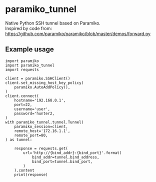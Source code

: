 # paramiko_tunnel

Native Python SSH tunnel based on Paramiko.  
Inspired by code from: https://github.com/paramiko/paramiko/blob/master/demos/forward.py


Example usage
-------------
~~~
import paramiko
import paramiko_tunnel
import requests

client = paramiko.SSHClient()
client.set_missing_host_key_policy(
    paramiko.AutoAddPolicy(),
)
client.connect(
    hostname='192.168.0.1',
    port=22,
    username='user',
    password='hunter2,
)
with paramiko_tunnel.tunnel.Tunnel(
    paramiko_session=client,
    remote_host='172.16.1.1',
    remote_port=80,
) as tunnel:

    response = requests.get(
        url='http://{bind_addr}:{bind_port}'.format(
            bind_addr=tunnel.bind_address,
            bind_port=tunnel.bind_port,
        )
    ).content
    print(response)
~~~
